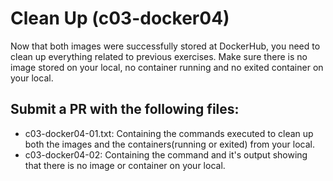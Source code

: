 # Clean Up (c03-docker04)

Now that both images were successfully stored at DockerHub, you need to clean up everything related to previous exercises. Make sure there is no image stored on your local, no container running and no exited container on your local.

## Submit a PR with the following files:
- c03-docker04-01.txt: Containing the commands executed to clean up both the images and the containers(running or exited) from your local. 
- c03-docker04-02: Containing the command and it's output showing that there is no image or container on your local.
